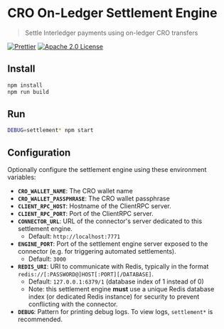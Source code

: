 <!--
//! adapted from https://github.com/interledgerjs/settlement-xrp (XRP On-Ledger Settlement Engine)
//! Copyright Copyright (c) 2019 Interledger Team (licensed under the Apache License, Version 2.0)
//! Modifications Copyright (c) 2018 - 2019, Foris Limited (licensed under the Apache License, Version 2.0)
-->
# CRO On-Ledger Settlement Engine

> Settle Interledger payments using on-ledger CRO transfers

[![Prettier](https://img.shields.io/badge/code_style-prettier-brightgreen.svg?style=flat-square)](https://prettier.io/)
[![Apache 2.0 License](https://img.shields.io/github/license/crypto-com/settlement-cro.svg?style=flat-square)](https://github.com/crypto-com/settlement-CRO/blob/master/LICENSE)

## Install

```bash
npm install
npm run build
```

## Run

```bash
DEBUG=settlement* npm start
```

## Configuration

Optionally configure the settlement engine using these environment variables:

- **`CRO_WALLET_NAME`**: The CRO wallet name
- **`CRO_WALLET_PASSPHRASE`**: The CRO wallet passphrase
- **`CLIENT_RPC_HOST`**: Hostname of the ClientRPC server.
- **`CLIENT_RPC_PORT`**: Port of the ClientRPC server.
- **`CONNECTOR_URL`**: URL of the connector's server dedicated to this settlement engine.
  - Default: `http://localhost:7771`
- **`ENGINE_PORT`**: Port of the settlement engine server exposed to the connector (e.g. for triggering automated settlements).
  - Default: `3000`
- **`REDIS_URI`**: URI to communicate with Redis, typically in the format `redis://[:PASSWORD@]HOST[:PORT][/DATABASE]`.
  - Default: `127.0.0.1:6379/1` (database index of 1 instead of 0)
  - Note: this settlement engine **must** use a unique Redis database index (or dedicated Redis instance) for security to prevent conflicting with the connector.
- **`DEBUG`**: Pattern for printing debug logs. To view logs, `settlement*` is recommended.
